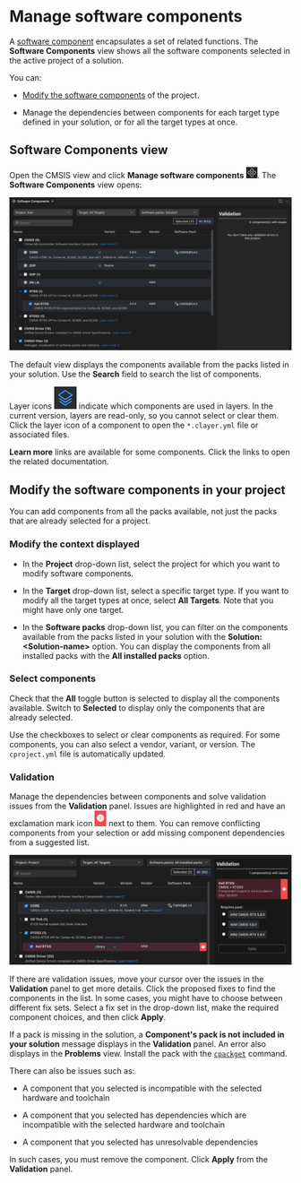 # Manage software components

A [software component](https://open-cmsis-pack.github.io/cmsis-toolbox/CreateApplications/#software-components)
encapsulates a set of related functions. The **Software Components** view shows all the software components selected in
the active project of a solution.

You can:

- [Modify the software components](#modify-the-software-components-in-your-project) of the project.

- Manage the dependencies between components for each target type defined in your solution, or for all the target types at
  once.

## Software Components view

Open the CMSIS view and click **Manage software components**
![Manage software components](./images/software-components-icon.png). The **Software Components** view opens:

![The 'Software Components' ](./images/software-components-view.png)

The default view displays the components available from the packs listed in your solution. Use the **Search** field to
search the list of components.

Layer icons ![Layer icon](./images/layer-icon.png) indicate which components are used in layers. In the current version,
layers are read-only, so you cannot select or clear them. Click the layer icon of a component to open the `*.clayer.yml`
file or associated files.

**Learn more** links are available for some components. Click the links to open the related documentation.

## Modify the software components in your project

You can add components from all the packs available, not just the packs that are already selected for a project.

### Modify the context displayed

- In the **Project** drop-down list, select the project for which you want to modify software components.

- In the **Target** drop-down list, select a specific target type. If you want to modify all the target types at once,
  select **All Targets**. Note that you might have only one target.

- In the **Software packs** drop-down list, you can filter on the components available from the packs listed in your
  solution with the **Solution: &lt;Solution-name&gt;** option. You can display the components from all installed packs with
  the **All installed packs** option.

### Select components

Check that the **All** toggle button is selected to display all the components available. Switch to **Selected** to display
only the components that are already selected.

Use the checkboxes to select or clear components as required. For some components, you can also select a vendor, variant,
or version. The `cproject.yml` file is automatically updated.

### Validation

Manage the dependencies between components and solve validation issues from the **Validation** panel. Issues are highlighted in red and have an exclamation mark icon ![Issue icon](./images/issue-icon.png) next to them. You can remove conflicting components from your selection or add missing component dependencies from a suggested list.

![Validation errors](./images/validation-error.png)

If there are validation issues, move your cursor over the issues in the **Validation** panel to get more details. Click the
proposed fixes to find the components in the list. In some cases, you might have to choose between different fix sets. Select
a fix set in the drop-down list, make the required component choices, and then click **Apply**.

If a pack is missing in the solution, a **Component's pack is not included in your solution** message displays in the
**Validation** panel. An error also displays in the **Problems** view. Install the pack with the [`cpackget`](https://open-cmsis-pack.github.io/cmsis-toolbox/build-tools/#cpackget-invocation) command.

There can also be issues such as:

- A component that you selected is incompatible with the selected hardware and toolchain

- A component that you selected has dependencies which are incompatible with the selected hardware and toolchain

- A component that you selected has unresolvable dependencies

In such cases, you must remove the component. Click **Apply** from the **Validation** panel.
